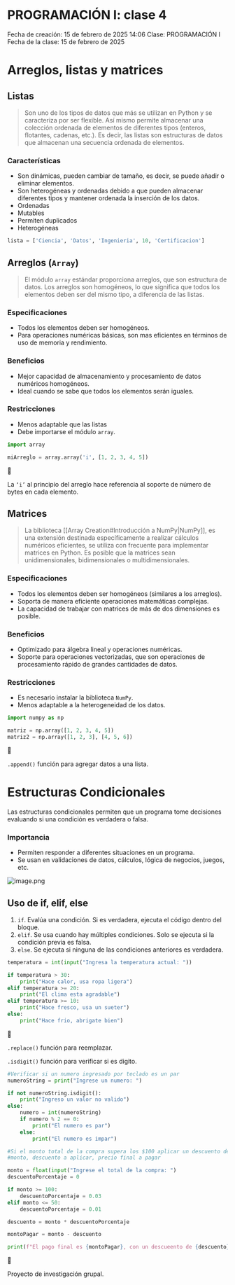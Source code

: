 # PROGRAMACIÓN I: clase 4

Fecha de creación: 15 de febrero de 2025 14:06
Clase: PROGRAMACIÓN I
Fecha de la clase: 15 de febrero de 2025

# Arreglos, listas y matrices

## Listas

> Son uno de los tipos de datos que más se utilizan en Python y se caracteriza por ser flexible. Así mismo permite almacenar una colección ordenada de elementos de diferentes tipos (enteros, flotantes, cadenas, etc.). Es decir, las listas son estructuras de datos que almacenan una secuencia ordenada de elementos.

### Características

- Son dinámicas, pueden cambiar de tamaño, es decir, se puede añadir o eliminar elementos.
- Son heterogéneas y ordenadas debido a que pueden almacenar diferentes tipos y mantener ordenada la inserción de los datos.
- Ordenadas
- Mutables
- Permiten duplicados
- Heterogéneas

```python
lista = ['Ciencia', 'Datos', 'Ingenieria', 10, 'Certificacion']
```

## Arreglos (`Array`)

> El módulo `array` estándar proporciona arreglos, que son estructura de datos. Los arreglos son homogéneos, lo que significa que todos los elementos deben ser del mismo tipo, a diferencia de las listas.
> 

### Especificaciones

- Todos los elementos deben ser homogéneos.
- Para operaciones numéricas básicas, son mas eficientes en términos de uso de memoria y rendimiento.

### Beneficios

- Mejor capacidad de almacenamiento y procesamiento de datos numéricos homogéneos.
- Ideal cuando se sabe que todos los elementos serán iguales.

### Restricciones

- Menos adaptable que las listas
- Debe importarse el módulo `array`.

```python
import array

miArreglo = array.array('i', [1, 2, 3, 4, 5])
```

<aside>
📝

La `‘i’` al principio del arreglo hace referencia al soporte de número de bytes en cada elemento.

</aside>

## Matrices

> La biblioteca [[Array Creation#Introducción a NumPy|NumPy]], es una extensión destinada específicamente a realizar cálculos numéricos eficientes, se utiliza con frecuente para implementar matrices en Python. Es posible que la matrices sean unidimensionales, bidimensionales o multidimensionales.
> 

### Especificaciones

- Todos los elementos deben ser homogéneos (similares a los arreglos).
- Soporta de manera eficiente operaciones matemáticas complejas.
- La capacidad de trabajar con matrices de más de dos dimensiones es posible.

### Beneficios

- Optimizado para álgebra lineal y operaciones numéricas.
- Soporte para operaciones vectorizadas, que son operaciones de procesamiento rápido de grandes cantidades de datos.

### Restricciones

- Es necesario instalar la biblioteca `NumPy`.
- Menos adaptable a la heterogeneidad de los datos.

```python
import numpy as np

matriz = np.array([1, 2, 3, 4, 5])
matriz2 = np.array([1, 2, 3], [4, 5, 6])
```

<aside>
📝

`.append()` función para agregar datos a una lista.

</aside>

# Estructuras Condicionales

Las estructuras condicionales permiten que un programa tome decisiones evaluando si una condición es verdadera o falsa.

### Importancia

- Permiten responder a diferentes situaciones en un programa.
- Se usan en validaciones de datos, cálculos, lógica de negocios, juegos, etc.

![image.png](image.png)

## Uso de if, elif, else

1. `if`. Evalúa una condición. Si es verdadera, ejecuta el código dentro del bloque.
2. `elif`. Se usa cuando hay múltiples condiciones. Solo se ejecuta si la condición previa es falsa.
3. `else`. Se ejecuta si ninguna de las condiciones anteriores es verdadera.

```python
temperatura = int(input("Ingresa la temperatura actual: "))

if temperatura > 30:
	print("Hace calor, usa ropa ligera")
elif temperatura >= 20:
	print("El clima esta agradable")
elif temperatura >= 10:
	print("Hace fresco, usa un sueter")
else:
	print("Hace frio, abrigate bien")
```

<aside>
📝

`.replace()` función para reemplazar.

`.isdigit()` función para verificar si es digito.

</aside>

```python
#Verificar si un numero ingresado por teclado es un par
numeroString = print("Ingrese un numero: ")

if not numeroString.isdigit():
	print("Ingreso un valor no valido")
else:
	numero = int(numeroString)
	if numero % 2 == 0:
		print("El numero es par")
	else:
		print("El numero es impar")
```

```python
#Si el monto total de la compra supera los $100 aplicar un descuento del 3%, si no excede dee $50, 1% de descuento
#monto, descuento a aplicar, precio final a pagar

monto = float(input("Ingrese el total de la compra: ")
descuentoPorcentaje = 0

if monto >= 100:
	descuentoPorcentaje = 0.03
elif monto <= 50:
	descuentoPorcentaje = 0.01

descuento = monto * descuentoPorcentaje

montoPagar = monto - descuento

print(f"El pago final es {montoPagar}, con un descueento de {descuento}")
```

<aside>
📝

Proyecto de investigación grupal.

</aside>